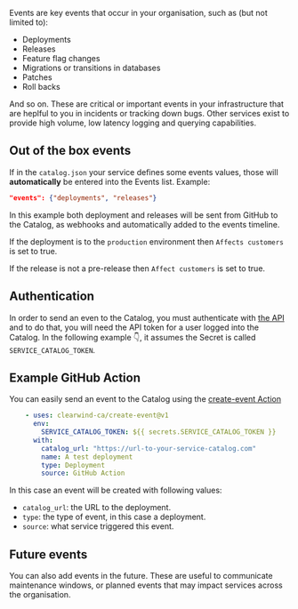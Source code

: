 Events are key events that occur in your organisation, such as (but not limited to):
* Deployments
* Releases
* Feature flag changes
* Migrations or transitions in databases
* Patches
* Roll backs

And so on. These are critical or important events in your infrastructure that are heplful to you in incidents or tracking down bugs. Other services exist to provide high volume, low latency logging and querying capabilities.

## Out of the box events

If in the `catalog.json` your service defines some events values, those will **automatically** be entered into the Events list. Example:

```json
"events": {"deployments", "releases"}
```

In this example both deployment and releases will be sent from GitHub to the Catalog, as webhooks and automatically added to the events timeline. 

If the deployment is to the `production` environment then `Affects customers` is set to true.

If the release is not a pre-release then `Affect customers` is set to true.

## Authentication

In order to send an even to the Catalog, you must authenticate with [the API](api.md) and to do that, you will need the API token for a user logged into the Catalog. In the following example 👇, it assumes the Secret is called `SERVICE_CATALOG_TOKEN`.

## Example GitHub Action

You can easily send an event to the Catalog using the [create-event Action](https://github.com/clearwind-ca/create-event)

```yaml
    - uses: clearwind-ca/create-event@v1
      env:
        SERVICE_CATALOG_TOKEN: ${{ secrets.SERVICE_CATALOG_TOKEN }}
      with:
        catalog_url: "https://url-to-your-service-catalog.com"
        name: A test deployment
        type: Deployment
        source: GitHub Action
```

In this case an event will be created with following values:
* `catalog_url`: the URL to the deployment.
* `type`: the type of event, in this case a deployment.
* `source`: what service triggered this event.
 
## Future events

You can also add events in the future. These are useful to communicate maintenance windows, or planned events that may impact services across the organisation.

